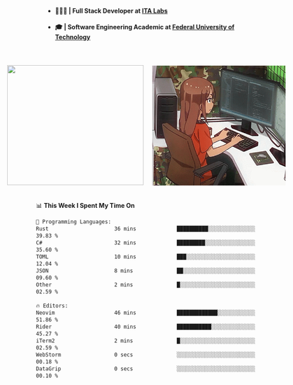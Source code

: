 <body style="margin-bottom: 40px; gap: 20px">
  <div style="display: flex; flex-direction: column; width: auto; margin: 0 auto; padding: 20px;">
    <ul style="flex: 1; margin-bottom: 20px;">
      <li><h4>🧑🏽‍💻 | Full Stack Developer at <a href="https://itafrotas.com//">ITA Labs</a></h4></li>
      <li><h4>🎓 | Software Engineering Academic at <a href="http://www.utfpr.edu.br/">Federal University of Technology</a></h4></li>
      <br/>
    </ul>
    <div style="display: flex; justify-content: center; align-items: center; gap: 20px;">
      <a href="https://skillicons.dev">
        <img width="312" height="274" src="https://skillicons.dev/icons?i=cs,dotnet,php,laravel,ts,js,nodejs,react,swift,java,adonis,postgres,mysql,mongodb,postman,c,heroku,gradle,npm,flutter,docker,aws,redis,kubernetes&theme=light&&perline=4" />
      </a>
      <img width="312" height="274" src="assets/umiko.gif" alt="Computer Boy" />
    </div>
  </div>
</body>


<!--START_SECTION:waka-->
📊 **This Week I Spent My Time On** 

```text
💬 Programming Languages: 
Rust                     36 mins             ██████████░░░░░░░░░░░░░░░   39.83 % 
C#                       32 mins             █████████░░░░░░░░░░░░░░░░   35.60 % 
TOML                     10 mins             ███░░░░░░░░░░░░░░░░░░░░░░   12.04 % 
JSON                     8 mins              ██░░░░░░░░░░░░░░░░░░░░░░░   09.60 % 
Other                    2 mins              █░░░░░░░░░░░░░░░░░░░░░░░░   02.59 % 

🔥 Editors: 
Neovim                   46 mins             █████████████░░░░░░░░░░░░   51.86 % 
Rider                    40 mins             ███████████░░░░░░░░░░░░░░   45.27 % 
iTerm2                   2 mins              █░░░░░░░░░░░░░░░░░░░░░░░░   02.59 % 
WebStorm                 0 secs              ░░░░░░░░░░░░░░░░░░░░░░░░░   00.18 % 
DataGrip                 0 secs              ░░░░░░░░░░░░░░░░░░░░░░░░░   00.10 % 
```


<!--END_SECTION:waka-->

<!--
**danielr0d/danielr0d** is a ✨ _special_ ✨ repository because its `README.md` (this file) appears on your GitHub profile.

Here are some ideas to get you started:

- 🔭 I’m currently working on ...
- 🌱 I’m currently learning ...
- 👯 I’m looking to collaborate on ...
- 🤔 I’m looking for help with ...
- 💬 Ask me about ...
- 📫 How to reach me: ...
- 😄 Pronouns: ...
- ⚡ Fun fact: ...
-->
